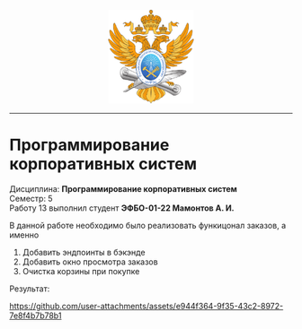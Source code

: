 <p align="center">
  <img src="images/MIREA_Gerb_Colour.svg" alt="Mirea_Gerb" width="30%"/>
</p>

___

# Программирование корпоративных систем
Дисциплина: **Программирование корпоративных систем** <br>
Семестр: 5 <br>
Работу 13 выполнил студент **ЭФБО-01-22 Мамонтов А. И.** <br>

В данной работе необходимо было реализовать функицонал заказов, а именно

1) Добавить эндпоинты в бэкэнде
2) Добавить окно просмотра заказов
3) Очистка корзины при покупке

Результат:

https://github.com/user-attachments/assets/e944f364-9f35-43c2-8972-7e8f4b7b78b1
